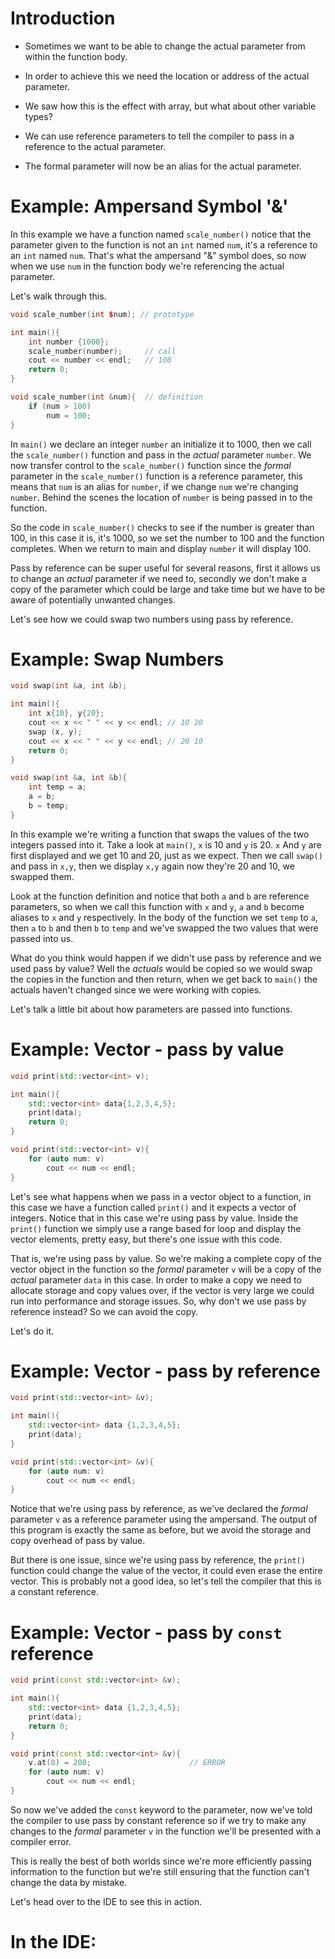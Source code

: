 # Introduction

- Sometimes we want to be able to change the actual parameter from within the function body.

- In order to achieve this we need the location or address of the actual parameter.

- We saw how this is the effect with array, but what about other variable types?

- We can use reference parameters to tell the compiler to pass in a reference to the actual parameter.

- The formal parameter will now be an alias for the actual parameter.

# Example: Ampersand Symbol '&'

In this example we have a function named `scale_number()` notice that the parameter given to the function is not an `int` named `num`, it's a reference to an `int` named `num`. That's what the ampersand "&" symbol does, so now when we use `num` in the function body we're referencing the actual parameter.

Let's walk through this.

```cpp
void scale_number(int $num); // prototype

int main(){
	int number {1000};
	scale_number(number);     // call
	cout << number << endl;   // 100
	return 0;
}

void scale_number(int &num){  // definition
	if (num > 100)
		num = 100;
}
```

In `main()` we declare an integer `number` an initialize it to 1000, then we call the `scale_number()` function and pass in the *actual* parameter `number`. We now transfer control to the `scale_number()` function since the *formal* parameter in the `scale_number()` function is a reference parameter, this means that `num` is an alias for `number`, if we change `num` we're changing `number`. Behind the scenes the location of `number` is being passed in to the function.

So the code in `scale_number()` checks to see if the number is greater than 100, in this case it is, it's 1000, so we set the number to 100 and the function completes. When we return to main and display `number` it will display 100. 

Pass by reference can be super useful for several reasons, first it allows us to change an *actual* parameter if we need to, secondly we don't make a copy of the parameter which could be large and take time but we have to be aware of potentially unwanted changes.

Let's see how we could swap two numbers using pass by reference.

# Example: Swap Numbers

```cpp
void swap(int &a, int &b);

int main(){
	int x{10}, y{20};
	cout << x << " " << y << endl; // 10 20
	swap (x, y);
	cout << x << " " << y << endl; // 20 10
	return 0;
}

void swap(int &a, int &b){
	int temp = a;
	a = b;
	b = temp;
}
```

In this example we're writing a function that swaps the values of the two integers passed into it. Take a look at `main()`, `x` is 10 and `y` is 20. `x` And `y` are first displayed and we get 10 and 20, just as we expect. Then we call `swap()` and pass in `x,y`, then we display `x,y` again now they're 20 and 10, we swapped them.  

Look at the function definition and notice that both `a` and `b` are reference parameters, so when we call this function with `x` and `y`, `a` and `b` become aliases to `x` and `y` respectively. In the body of the function we set `temp` to `a`, then `a` to `b` and then `b` to `temp` and we've swapped the two values that were passed into us. 

What do you think would happen if we didn't use pass by reference and we used pass by value? Well the *actuals* would be copied so we would swap the copies in the function and then return, when we get back to `main()` the actuals haven't changed since we were working with copies.

Let's talk a little bit about how parameters are passed into functions.

# Example: Vector - pass by value

```cpp
void print(std::vector<int> v);

int main(){
	std::vector<int> data{1,2,3,4,5};
	print(data);
	return 0;
}

void print(std::vector<int> v){
	for (auto num: v)
		cout << num << endl;
}
```

Let's see what happens when we pass in a vector object to a function, in this case we have a function called `print()` and it expects a vector of integers. Notice that in this case we're using pass by value. Inside the `print()` function we simply use a range based for loop and display the vector elements, pretty easy, but there's one issue with this code. 

That is, we're using pass by value. So we're making a complete copy of the vector object in the function so the *formal* parameter `v` will be a copy of the *actual* parameter `data` in this case. In order to make a copy we need to allocate storage and copy values over, if the vector is very large we could run into performance and storage issues. So, why don't we use pass by reference instead? So we can avoid the copy. 

Let's do it.
# Example: Vector - pass by reference

```cpp
void print(std::vector<int> &v);

int main(){
	std::vector<int> data {1,2,3,4,5};
	print(data);
}

void print(std::vector<int> &v){
	for (auto num: v)
		cout << num << endl;
}
```

Notice that we're using pass by reference, as we've declared the *formal* parameter `v` as a reference parameter using the ampersand. The output of this program is exactly the same as before, but we avoid the storage and copy overhead of pass by value.

But there is one issue, since we're using pass by reference, the `print()` function could change the value of the vector, it could even erase the entire vector. This is probably not a good idea, so let's tell the compiler that this is a constant reference. 
# Example: Vector - pass by `const` reference

```cpp
void print(const std::vector<int> &v);

int main(){
	std::vector<int> data {1,2,3,4,5};
	print(data);
	return 0;
}

void print(const std::vector<int> &v){
	v.at(0) = 200;                      // ERROR
	for (auto num: v)
		cout << num << endl;
}
```

So now we've added the `const` keyword to the parameter, now we've told the compiler to use pass by constant reference so if we try to make any changes to the *formal* parameter `v` in the function we'll be presented with a compiler error. 

This is really the best of both worlds since we're more efficiently passing information to the function but we're still ensuring that the function can't change the data by mistake. 

Let's head over to the IDE to see this in action.

# In the IDE:

```cpp

```